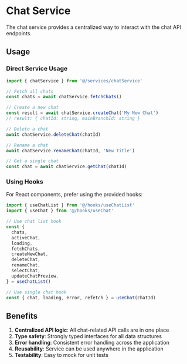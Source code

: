 # Chat Service

The chat service provides a centralized way to interact with the chat API endpoints.

## Usage

### Direct Service Usage

```typescript
import { chatService } from '@/services/chatService'

// Fetch all chats
const chats = await chatService.fetchChats()

// Create a new chat
const result = await chatService.createChat('My New Chat')
// result: { chatId: string, mainBranchId: string }

// Delete a chat
await chatService.deleteChat(chatId)

// Rename a chat
await chatService.renameChat(chatId, 'New Title')

// Get a single chat
const chat = await chatService.getChat(chatId)
```

### Using Hooks

For React components, prefer using the provided hooks:

```typescript
import { useChatList } from '@/hooks/useChatList'
import { useChat } from '@/hooks/useChat'

// Use chat list hook
const {
  chats,
  activeChat,
  loading,
  fetchChats,
  createNewChat,
  deleteChat,
  renameChat,
  selectChat,
  updateChatPreview,
} = useChatList()

// Use single chat hook
const { chat, loading, error, refetch } = useChat(chatId)
```

## Benefits

1. **Centralized API logic**: All chat-related API calls are in one place
2. **Type safety**: Strongly typed interfaces for all data structures
3. **Error handling**: Consistent error handling across the application
4. **Reusability**: Service can be used anywhere in the application
5. **Testability**: Easy to mock for unit tests
